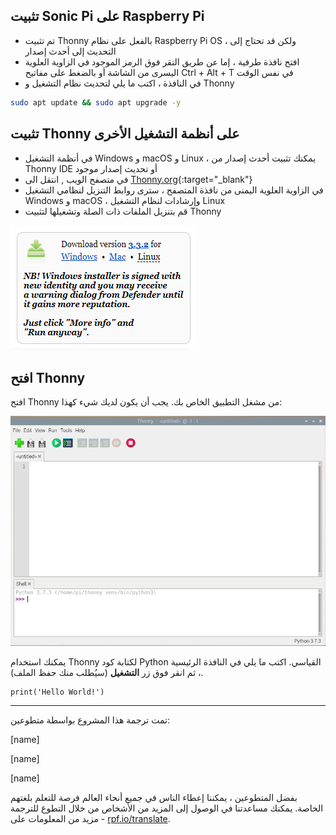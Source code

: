 ## تثبيت Sonic Pi على Raspberry Pi

- تم تثبيت Thonny بالفعل على نظام Raspberry Pi OS ، ولكن قد تحتاج إلى التحديث إلى أحدث إصدار
- افتح نافذة طرفية ، إما عن طريق النقر فوق الرمز الموجود في الزاوية العلوية اليسرى من الشاشة أو بالضغط على مفاتيح Ctrl + Alt + T في نفس الوقت
- في النافذة ، اكتب ما يلي لتحديث نظام التشغيل و Thonny

```bash
sudo apt update && sudo apt upgrade -y
```

## تثبيت Thonny على أنظمة التشغيل الأخرى

- في أنظمة التشغيل Windows و macOS و Linux ، يمكنك تثبيت أحدث إصدار من Thonny IDE أو تحديث إصدار موجود
- في متصفح الويب , انتقل الى [Thonny.org](https://thonny.org/){:target="_blank"}
- في الزاوية العلوية اليمنى من نافذة المتصفح ، سترى روابط التنزيل لنظامي التشغيل Windows و macOS ، وإرشادات لنظام التشغيل Linux
- قم بتنزيل الملفات ذات الصلة وتشغيلها لتثبيت Thonny

![حمل ألارشادات من موقع thonny](images/thonny-site.png)

## افتح Thonny

افتح Thonny من مشغل التطبيق الخاص بك. يجب أن يكون لديك شيء كهذا:

![تطبيق Thonny](images/thonny-editor.png)

يمكنك استخدام Thonny لكتابة كود Python القياسي. اكتب ما يلي في النافذة الرئيسية ، ثم انقر فوق زر **التشغيل** (سيُطلب منك حفظ الملف).

```python3
print('Hello World!')
```

***
تمت ترجمة هذا المشروع بواسطة متطوعين:

[name]

[name]

[name]

بفضل المتطوعين ، يمكننا إعطاء الناس في جميع أنحاء العالم فرصة للتعلم بلغتهم الخاصة. يمكنك مساعدتنا في الوصول إلى المزيد من الأشخاص من خلال التطوع للترجمة - مزيد من المعلومات على [rpf.io/translate](https://rpf.io/translate).
